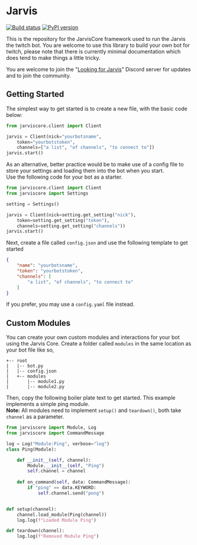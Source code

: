 # Jarvis 

[![Build status](https://dev.azure.com/cubbei/JarvisCore/_apis/build/status/JarvisCore-PiP%20Publish)](https://dev.azure.com/cubbei/JarvisCore/_build/latest?definitionId=1)
[![PyPI version](https://badge.fury.io/py/jarviscore@2x.svg)](https://badge.fury.io/py/jarviscore)


This is the repository for the JarvisCore framework used to run the Jarvis the twitch bot.
You are welcome to use this library to build your own bot for twitch, please note that there is currently minimal documentation which does tend to make things a little tricky.

You are welcome to join the "[Looking for Jarvis](https://jarvis.bot/discord)" Discord server for updates and to join the community.

## Getting Started

The simplest way to get started is to create a new file, with the basic code below:

```python
from jarviscore.client import Client

jarvis = Client(nick="yourbotsname", 
    token="yourbotstoken",
    channels=["a list", "of channels", "to connect to"])
jarvis.start()
```

As an alternative, better practice would be to make use of a config file to store your settings and loading them into the bot when you start.  
Use the following code for your bot as a starter.
```python
from jarviscore.client import Client
from jarviscore import Settings

setting = Settings()

jarvis = Client(nick=setting.get_setting("nick"), 
    token=setting.get_setting("token"),
    channels=setting.get_setting("channels"))
jarvis.start()
```
Next, create a file called `config.json` and use the following template to get started
```json
{
    "name": "yourbotsname",
    "token": "yourbotstoken",
    "channels": [
        "a list", "of channels", "to connect to"
    ]
}
```
If you prefer, you may use a `config.yaml` file instead.

## Custom Modules

You can create your own custom modules and interactions for your bot using the Jarvis Core. 
Create a folder called `modules` in the same location as your bot file like so,
```
+-- root
|   |-- bot.py
|   |-- config.json
|   +-- modules
|       |-- module1.py
|       |-- module2.py
```

Then, copy the following boiler plate text to get started. This example implements a simple ping module.  
**Note:** All modules need to implement `setup()` and `teardown()`, both take `channel` as a parameter.

```python
from jarviscore import Module, Log
from jarviscore import CommandMessage

log = Log("Module:Ping", verbose="log")
class Ping(Module):

    def __init__(self, channel):
        Module.__init__(self, "Ping")
        self.channel = channel
    
    def on_command(self, data: CommandMessage):
        if "ping" == data.KEYWORD:
            self.channel.send("pong")


def setup(channel):
    channel.load_module(Ping(channel))
    log.log(f"Loaded Module Ping")

def teardown(channel):
    log.log(f"Removed Module Ping")

```